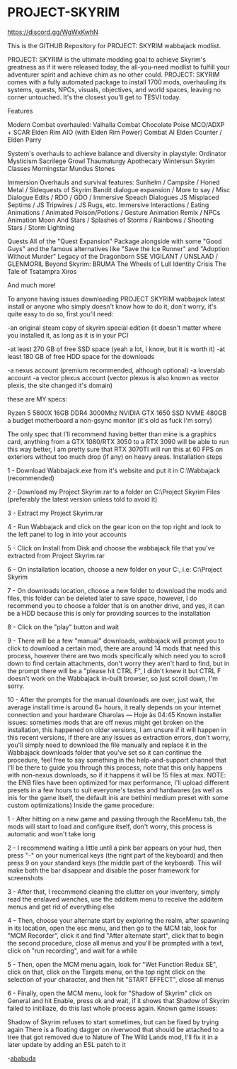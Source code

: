 # PROJECT-SKYRIM

https://discord.gg/WgWxKwhN

This is the GITHUB Repository for PROJECT: SKYRIM wabbajack modlist.

PROJECT: SKYRIM is the ultimate modding goal to achieve Skyrim's greatness as if it were released today, the all-you-need modlist to fulfill your adventurer spirit and achieve chim as no other could. PROJECT: SKYRIM comes with a fully automated package to install 1700 mods, overhauling its systems, quests, NPCs, visuals, objectives, and world spaces, leaving no corner untouched. It's the closest you'll get to TESVI today. 

Features

Modern Combat overhauled:
Valhalla Combat
Chocolate Poise
MCO/ADXP + SCAR
Elden Rim AIO (with Elden Rim Power)
Combat AI
Elden Counter / Elden Parry

System's overhauls to achieve balance and diversity in playstyle:
Ordinator
 Mysticism
Sacrilege 
Growl
Thaumaturgy
Apothecary
Wintersun 
Skyrim Classes
Morningstar
Mundus Stones

Immersion Overhauls and survival features:
Sunhelm / Campsite / Honed Metal / Sidequests of Skyrim
Bandit dialogue expansion / More to say / Misc Dialogue Edits / RDO / GDO / Immersive Speach Dialogues
JS Misplaced Septims / JS Tripwires / JS Rugs, etc.
Immersive Interactions / Eating Animations / Animated Poison/Potions / Gesture Animation Remix / NPCs Animation 
Moon And Stars / Splashes of Storms / Rainbows / Shooting Stars / Storm Lightning

Quests
All of the "Quest Expansion" Package alongside with some "Good Guys" and the famous alternatives like "Save the Ice Runner" and "Adoption Without Murder"
Legacy of the Dragonborn SSE
VIGILANT / UNSLAAD / GLENMORIL
Beyond Skyrim: BRUMA
The Wheels of Lull
Identity Crisis
The Tale of Tsatampra Xiros

And much more!

To anyone having issues downloading PROJECT SKYRIM wabbajack latest install or anyone who simply doesn't know how to do it, don't worry, it's quite easy to do so, first you'll need:

-an original steam copy of skyrim special edition (it doesn't matter where you installed it, as long as it is in your PC)

-at least 270 GB of free SSD space (yeah a lot, I know, but it is worth it)
-at least 180 GB of free HDD space for the downloads

-a nexus account (premium recommended, although optional)
-a loverslab account
-a vector plexus account (vector plexus is also known as vector plexis, the site changed it's domain)

these are MY specs:

Ryzen 5 5600X
16GB DDR4 3000Mhz
NVIDIA GTX 1650
SSD NVME 480GB
a budget motherboard
a non-gsync monitor (it's old as fuck I'm sorry)

The only spec that I'll recommend having better than mine is a graphics card, anything from a GTX 1080/RTX 3050 to a RTX 3090 will be able to run this way better, I am pretty sure that RTX 3070TI will run this at 60 FPS  on exteriors without too much drop (if any) on heavy areas. 
Installation steps

1 -  Download Wabbajack.exe from it's website and put it in C:\Wabbajack (recommended)

2 - Download my Project Skyrim.rar to a folder on C:\Project Skyrim Files (preferably the latest version unless told to avoid it)

3 - Extract my Project Skyrim.rar

4 - Run Wabbajack and click on the gear icon on the top right and look to the left panel to log in into your accounts

5 - Click on Install from Disk and choose the wabbajack file that you've extracted from Project Skyrim.rar

6 - On installation location, choose a new folder on your C:, i.e: C:\Project Skyrim

7 - On downloads location, choose a new folder to download the mods and files, this folder can be deleted later to save space, however, I do recommend you to choose a folder that is on another drive, and yes, it can be a HDD because this is only for providing sources to the installation

8 - Click on the "play" button and wait

9 - There will be a few "manual" downloads, wabbajack will prompt you to click to download a certain mod, there are around 14 mods that need this process, however there are two mods specifically which need you to scroll down to find certain attachments, don't worry they aren't hard to find, but in the prompt there will be a "please hit CTRL F", I didn't knew it but CTRL F doesn't work on the Wabbajack in-built browser, so just scroll down, I'm sorry.

10 - After the prompts for the manual downloads are over, just wait, the average install  time is around 6+ hours, it really depends on your internet connection and your hardware 
Charolas — Hoje às 04:45
Known installer issues: sometimes mods that are off nexus might get broken on the installation, this happened on older versions, I am unsure if it will happen in this recent versions, if there are any issues as extraction errors, don't worry, you'll simply need to download the file manually and replace it in the Wabbajack downloads folder that you've set so it can continue the procedure, feel free to say something in the help-and-support channel that I'll be there to guide you through this process, note that this only happens with non-nexus downloads, so if it happens it will be 15 files at max.
NOTE: the ENB files have been optimized for max performance, I'll upload different presets in a few hours to suit everyone's tastes and hardwares (as well as inis for the game itself, the default inis are bethini medium preset with some custom optimizations)
Inside the game procedure:

1 - After hitting on a new game and passing through the RaceMenu tab, the mods will start to load and configure itself, don't worry, this process is automatic and won't take long

2 - I recommend waiting a little until a pink bar appears on your hud, then press "-" on your numerical keys (the right part of the keyboard) and then press 9 on your standard keys (the middle part of the keyboard). This will make both the bar disappear and disable the poser framework for screenshots 

3 - After that, I recommend cleaning the clutter on your inventory, simply read the enslaved wenches, use the additem menu to receive the additem menus and get rid of everything else

4 - Then, choose your alternate start by exploring the realm,  after spawning in its location, open the esc menu, and then go to the MCM tab, look for "MCM Recorder", click it and find "After alternate start", click that to begin the second procedure, close all menus and you'll be prompted with a text, click on "run recording", and wait for a while

5 - Then, open the MCM menu again, look for "Wet Function Redux SE", click on that, click on the Targets menu, on the top right click on the selection of your character, and then hit "START EFFECT", close all menus

6 - Finally, open the MCM menu, look for "Shadow of Skyrim" click on General and hit Enable, press ok and wait, if it shows that Shadow of Skyrim failed to initiliaze, do this last  whole process again. 
Known game issues: 

Shadow of Skyrim refuses to start sometimes, but can be fixed by trying again
There is a floating dagger on riverwood that should be attached to a tree that got removed due to Nature of The Wild Lands mod, I'll fix it in a later update by adding an ESL patch to it

-[ababuda](#project-skyrim)


